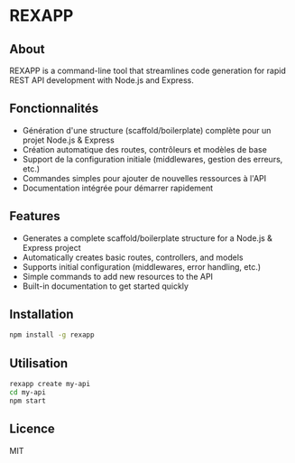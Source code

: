 # REXAPP

## About

REXAPP is a command-line tool that streamlines code generation for rapid REST API development with Node.js and Express.

## Fonctionnalités

- Génération d'une structure (scaffold/boilerplate) complète pour un projet Node.js & Express
- Création automatique des routes, contrôleurs et modèles de base
- Support de la configuration initiale (middlewares, gestion des erreurs, etc.)
- Commandes simples pour ajouter de nouvelles ressources à l'API
- Documentation intégrée pour démarrer rapidement

## Features

- Generates a complete scaffold/boilerplate structure for a Node.js & Express project
- Automatically creates basic routes, controllers, and models
- Supports initial configuration (middlewares, error handling, etc.)
- Simple commands to add new resources to the API
- Built-in documentation to get started quickly

## Installation

```bash
npm install -g rexapp
```

## Utilisation

```bash
rexapp create my-api
cd my-api
npm start
```

## Licence

MIT
